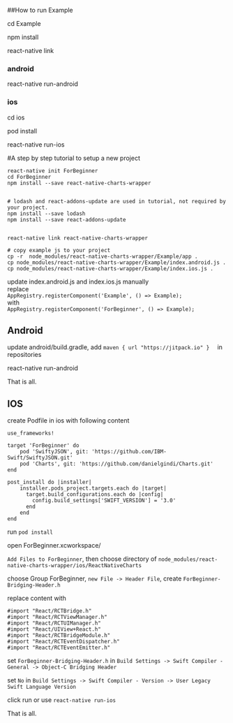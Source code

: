
##How to run Example




cd Example

npm install 


react-native link



### android


react-native run-android


### ios


cd ios

pod install 

react-native run-ios





#A step by step tutorial to setup a new project




	react-native init ForBeginner
	cd ForBeginner
	npm install --save react-native-charts-wrapper


	# lodash and react-addons-update are used in tutorial, not required by your project.
	npm install --save lodash
	npm install --save react-addons-update


	react-native link react-native-charts-wrapper

	# copy example js to your project
	cp -r  node_modules/react-native-charts-wrapper/Example/app .
	cp node_modules/react-native-charts-wrapper/Example/index.android.js .
	cp node_modules/react-native-charts-wrapper/Example/index.ios.js .




update index.android.js and index.ios.js manually   
replace    
`AppRegistry.registerComponent('Example', () => Example);`   
with   
`AppRegistry.registerComponent('ForBeginner', () => Example);`





## Android

update android/build.gradle, add `maven { url "https://jitpack.io" }  ` in repositories




react-native run-android


That is all.


## IOS







create Podfile in ios with following content

	use_frameworks!
	
	target 'ForBeginner' do
		pod 'SwiftyJSON', git: 'https://github.com/IBM-Swift/SwiftyJSON.git'
		pod 'Charts', git: 'https://github.com/danielgindi/Charts.git'
	end
		
	post_install do |installer|
		installer.pods_project.targets.each do |target|
		  target.build_configurations.each do |config|
		    config.build_settings['SWIFT_VERSION'] = '3.0'
		  end
		end
	end






run `pod install`



open ForBeginner.xcworkspace/


`Add Files to ForBeginner`,  then choose directory of `node_modules/react-native-charts-wrapper/ios/ReactNativeCharts`


choose Group ForBeginner, `new File -> Header File`, create `ForBeginner-Bridging-Header.h`


replace content with 

    #import "React/RCTBridge.h"
    #import "React/RCTViewManager.h"
    #import "React/RCTUIManager.h"
    #import "React/UIView+React.h"
    #import "React/RCTBridgeModule.h"
    #import "React/RCTEventDispatcher.h"
    #import "React/RCTEventEmitter.h"





set `ForBeginner-Bridging-Header.h` in `Build Settings -> Swift Compiler - General -> Object-C Bridging Header`   


set `No` in `Build Settings -> Swift Compiler - Version -> User Legacy Swift Language Version` 


click run  or use `react-native run-ios`

That is all.
